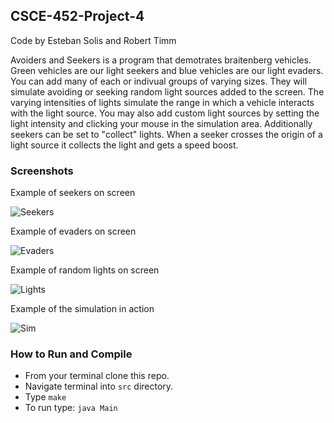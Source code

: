 ## CSCE-452-Project-4

Code by Esteban Solis and Robert Timm

Avoiders and Seekers is a program that demotrates braitenberg vehicles. Green vehicles are our light seekers and blue vehicles are our light evaders. You can add many of each or indivual groups of varying sizes. They will simulate avoiding or seeking random light sources added to the screen. The varying intensities of lights simulate the range in which a vehicle interacts with the light source. You may also add custom light sources by setting the light intensity and clicking your mouse in the simulation area. Additionally seekers can be set to "collect" lights. When a seeker crosses the origin of a light source it collects the light and gets a speed boost.

### Screenshots

Example of seekers on screen

![Seekers](https://github.tamu.edu/bobtimm/CSCE-452-Project-4/raw/master/screenshots/seekers.png)

Example of evaders on screen

![Evaders](https://github.tamu.edu/bobtimm/CSCE-452-Project-4/raw/master/screenshots/evaders.png)

Example of random lights on screen

![Lights](https://github.tamu.edu/bobtimm/CSCE-452-Project-4/raw/master/screenshots/random-lights.png)

Example of the simulation in action

![Sim](https://github.tamu.edu/bobtimm/CSCE-452-Project-4/raw/master/screenshots/simulation.png)

### How to Run and Compile
* From your terminal clone this repo.
* Navigate terminal into `src` directory.
* Type `make`
* To run type: `java Main`
